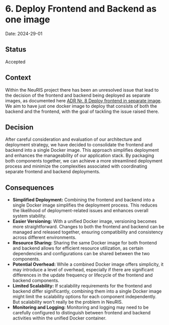 # 6. Deploy Frontend and Backend as one image

Date: 2024-29-01

## Status

Accepted

## Context

Within the NeuRIS project there has been an unresolved issue that lead to the decision of the frontend and backend being deployed
as separate images, as documented here [ADR Nr. 8 Deploy frontend in separate image](https://github.com/digitalservicebund/ris-backend-service/blob/main/doc/adr/0008-deploy-frontend-in-separate-image.md).
We aim to have just one docker image to deploy that consists of both the backend and the frontend, with the goal of
tackling the issue raised there.

## Decision

After careful consideration and evaluation of our architecture and deployment strategy, we have decided to consolidate
the frontend and backend into a single Docker image. This approach simplifies deployment and enhances the manageability
of our application stack. By packaging both components together, we can achieve a more streamlined deployment process
and minimize the complexities associated with coordinating separate frontend and backend deployments.

## Consequences

- **Simplified Deployment:** Combining the frontend and backend into a single Docker image simplifies the deployment process. This reduces the likelihood of deployment-related issues and enhances overall system stability.
- **Easier Versioning:** With a unified Docker image, versioning becomes more straightforward. Changes to both the frontend and backend can be managed and released together, ensuring compatibility and consistency across different environments.
- **Resource Sharing:** Sharing the same Docker image for both frontend and backend allows for efficient resource utilization, as certain dependencies and configurations can be shared between the two components.
- **Potential Overhead:** While a combined Docker image offers simplicity, it may introduce a level of overhead, especially if there are significant differences in the update frequency or lifecycle of the frontend and backend components.
- **Limited Scalability:** If scalability requirements for the frontend and backend differ significantly, combining them into a single Docker image might limit the scalability options for each component independently. But scalability won't really be the problem in NeuRIS.
- **Monitoring and Logging:** Monitoring and logging may need to be carefully configured to distinguish between frontend and backend activities within the unified Docker container.
